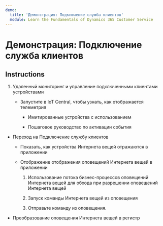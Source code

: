 ```yaml
---
demo:
  title: 'Демонстрация: Подключение служба клиентов'
  module: Learn the Fundamentals of Dynamics 365 Customer Service
---
```


# Демонстрация: Подключение служба клиентов

## Instructions

1. Удаленный мониторинг и управление подключенными клиентами устройствами

    - Запустите в IoT Central, чтобы узнать, как отображается телеметрия

        - Имитированные устройства с использованием

        - Пошаговое руководство по активации события

- Переход на Подключение службу клиентов 

    - Показать, как устройства Интернета вещей отражаются в приложении

    - Отображение отображения оповещений Интернета вещей в приложении

        1. Использование потока бизнес-процессов оповещений Интернета вещей для обхода при разрешении оповещений Интернета вещей

        2. Запуск команды Интернета вещей из оповещения

        3. Отправьте команду из оповещения. 

- Преобразование оповещения Интернета вещей в регистр

